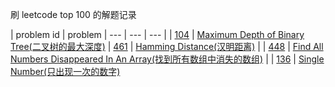 刷 leetcode top 100 的解题记录

| problem id | problem 
| --- | --- | --- |
| [104](https://leetcode.com/problems/maximum-depth-of-binary-tree/) | [Maximum Depth of Binary Tree(二叉树的最大深度)](./Maximum-Depth-Of-Binary-Tree)
| [461](https://leetcode.com/problems/hamming-distance/) | [Hamming Distance(汉明距离)](./Hamming-Distance/) | 
| [448](https://leetcode.com/problems/find-all-numbers-disappeared-in-an-array/)  | [Find All Numbers Disappeared In An Array(找到所有数组中消失的数组)](./Find-All-Numbers-Disappeared-In-An-Array/) | 
| [136](https://leetcode.com/problems/single-number/) | [Single Number(只出现一次的数字)](./Single-Number)
